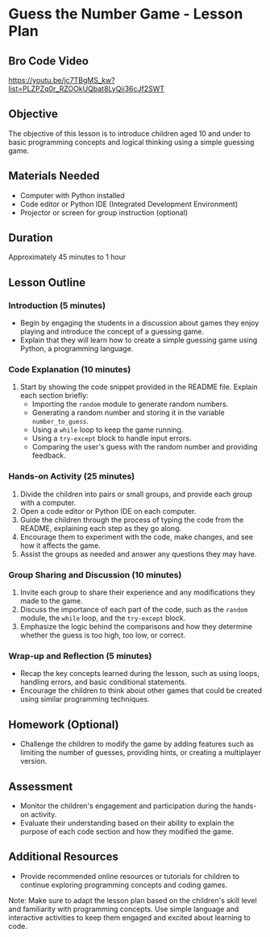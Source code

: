 
# Guess the Number Game - Lesson Plan

## Bro Code Video
https://youtu.be/jc7TBgMS_kw?list=PLZPZq0r_RZOOkUQbat8LyQii36cJf2SWT
 
## Objective
The objective of this lesson is to introduce children aged 10 and under to basic programming concepts and logical thinking using a simple guessing game.

## Materials Needed
- Computer with Python installed
- Code editor or Python IDE (Integrated Development Environment)
- Projector or screen for group instruction (optional)

## Duration
Approximately 45 minutes to 1 hour

## Lesson Outline

### Introduction (5 minutes)
- Begin by engaging the students in a discussion about games they enjoy playing and introduce the concept of a guessing game.
- Explain that they will learn how to create a simple guessing game using Python, a programming language.

### Code Explanation (10 minutes)
1. Start by showing the code snippet provided in the README file. Explain each section briefly:
   - Importing the `random` module to generate random numbers.
   - Generating a random number and storing it in the variable `number_to_guess`.
   - Using a `while` loop to keep the game running.
   - Using a `try-except` block to handle input errors.
   - Comparing the user's guess with the random number and providing feedback.

### Hands-on Activity (25 minutes)
1. Divide the children into pairs or small groups, and provide each group with a computer.
2. Open a code editor or Python IDE on each computer.
3. Guide the children through the process of typing the code from the README, explaining each step as they go along.
4. Encourage them to experiment with the code, make changes, and see how it affects the game.
5. Assist the groups as needed and answer any questions they may have.

### Group Sharing and Discussion (10 minutes)
1. Invite each group to share their experience and any modifications they made to the game.
2. Discuss the importance of each part of the code, such as the `random` module, the `while` loop, and the `try-except` block.
3. Emphasize the logic behind the comparisons and how they determine whether the guess is too high, too low, or correct.

### Wrap-up and Reflection (5 minutes)
- Recap the key concepts learned during the lesson, such as using loops, handling errors, and basic conditional statements.
- Encourage the children to think about other games that could be created using similar programming techniques.

## Homework (Optional)
- Challenge the children to modify the game by adding features such as limiting the number of guesses, providing hints, or creating a multiplayer version.

## Assessment
- Monitor the children's engagement and participation during the hands-on activity.
- Evaluate their understanding based on their ability to explain the purpose of each code section and how they modified the game.

## Additional Resources
- Provide recommended online resources or tutorials for children to continue exploring programming concepts and coding games.

Note: Make sure to adapt the lesson plan based on the children's skill level and familiarity with programming concepts. Use simple language and interactive activities to keep them engaged and excited about learning to code.
